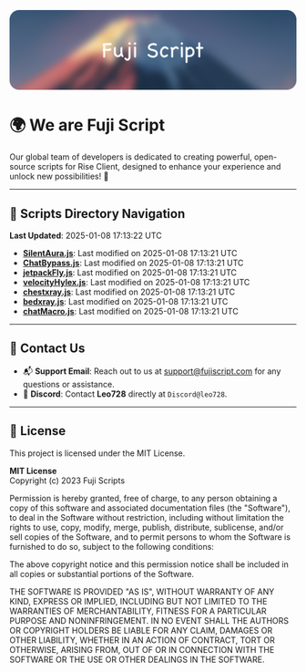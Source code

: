 ![Banner](.github/b.webp)

# 🌍 **We are Fuji Script**

Our global team of developers is dedicated to creating powerful, open-source scripts for Rise Client, designed to enhance your experience and unlock new possibilities! 🌟

---
<!-- SCRIPTS_NAVIGATION_START -->
## 📂 **Scripts Directory Navigation**

**Last Updated**: 2025-01-08 17:13:22 UTC

- **[SilentAura.js](scripts/SilentAura.js)**: Last modified on 2025-01-08 17:13:21 UTC
- **[ChatBypass.js](scripts/ChatBypass.js)**: Last modified on 2025-01-08 17:13:21 UTC
- **[jetpackFly.js](scripts/jetpackFly.js)**: Last modified on 2025-01-08 17:13:21 UTC
- **[velocityHylex.js](scripts/velocityHylex.js)**: Last modified on 2025-01-08 17:13:21 UTC
- **[chestxray.js](scripts/chestxray.js)**: Last modified on 2025-01-08 17:13:21 UTC
- **[bedxray.js](scripts/bedxray.js)**: Last modified on 2025-01-08 17:13:21 UTC
- **[chatMacro.js](scripts/chatMacro.js)**: Last modified on 2025-01-08 17:13:21 UTC

<!-- SCRIPTS_NAVIGATION_END -->

---

## 💬 **Contact Us**  
- 📬 **Support Email**: Reach out to us at [support@fujiscript.com](mailto:support@fujiscript.com) for any questions or assistance.  
- 💬 **Discord**: Contact **Leo728** directly at `Discord@leo728`.

---

## 📜 **License**

This project is licensed under the MIT License.  

**MIT License**  
Copyright (c) 2023 Fuji Scripts  

Permission is hereby granted, free of charge, to any person obtaining a copy of this software and associated documentation files (the "Software"), to deal in the Software without restriction, including without limitation the rights to use, copy, modify, merge, publish, distribute, sublicense, and/or sell copies of the Software, and to permit persons to whom the Software is furnished to do so, subject to the following conditions:  

The above copyright notice and this permission notice shall be included in all copies or substantial portions of the Software.  

THE SOFTWARE IS PROVIDED "AS IS", WITHOUT WARRANTY OF ANY KIND, EXPRESS OR IMPLIED, INCLUDING BUT NOT LIMITED TO THE WARRANTIES OF MERCHANTABILITY, FITNESS FOR A PARTICULAR PURPOSE AND NONINFRINGEMENT. IN NO EVENT SHALL THE AUTHORS OR COPYRIGHT HOLDERS BE LIABLE FOR ANY CLAIM, DAMAGES OR OTHER LIABILITY, WHETHER IN AN ACTION OF CONTRACT, TORT OR OTHERWISE, ARISING FROM, OUT OF OR IN CONNECTION WITH THE SOFTWARE OR THE USE OR OTHER DEALINGS IN THE SOFTWARE.  
